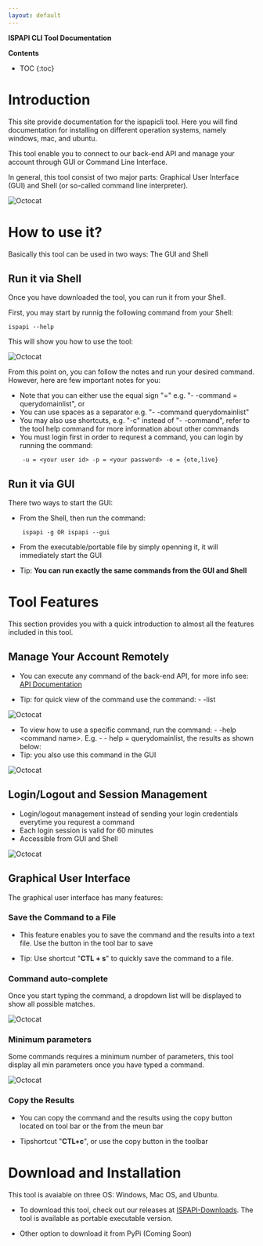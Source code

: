 ```yaml
---
layout: default
---
```


**ISPAPI CLI Tool Documentation**

**Contents**
* TOC
{:toc}

# Introduction

This site provide documentation for the ispapicli tool. Here you will find documentation for installing on different operation systems, namely windows, mac, and ubuntu. 

This tool enable you to connect to our back-end API and manage your account through GUI or Command Line Interface.

In general, this tool consist of two major parts: Graphical User Interface (GUI) and Shell (or so-called command line interpreter).

![Octocat](/assets/doc_img/gui.png)

# How to use it?

Basically this tool can be used in two ways: The GUI and Shell

## Run it via Shell

Once you have downloaded the tool, you can run it from your Shell.

First, you may start by runnig the following command from your Shell:

```
ispapi --help
```

This will show you how to use the tool:

![Octocat](/assets/doc_img/help.png)

From this point on, you can follow the notes and run your desired command.
However, here are few important notes for you:

-   Note that you can either use the equal sign "=" e.g. "- -command = querydomainlist", or
-   You can use spaces as a separator e.g. "- -command querydomainlist"
-   You may also use shortcuts, e.g. "-c" instead of "- -command", refer to the tool help command for more information about other commands
-   You must login first in order to requrest a command, you can login by running the command:

```
    -u = <your user id> -p = <your password> -e = {ote,live}
```

## Run it via GUI

There two ways to start the GUI:

*  From the Shell, then run the command:

```
    ispapi -g OR ispapi --gui
```

*  From the executable/portable file by simply openning it, it will immediately start the GUI

* Tip: **You can run exactly the same commands from the GUI and Shell** 

# Tool Features

This section provides you with a quick introduction to almost all the features included in this tool.

## Manage Your Account Remotely

* You can execute any command of the back-end API, for more info see: [API Documentation](https://github.com/hexonet/hexonet-api-documentation)

* Tip: for quick view of the command use the command: - -list

![Octocat](/assets/doc_img/list.png)

* To view how to use a specific command, run the command: - -help \<command name>. E.g. - - help = querydomainlist, the results as shown below:
* Tip: you also use this command in the GUI

![Octocat](/assets/doc_img/helpc.png)

## Login/Logout and Session Management

* Login/logout management instead of sending your login credentials everytime you requrest a command
* Each login session is valid for 60 minutes
* Accessible from GUI and Shell

![Octocat](/assets/doc_img/login.png)

## Graphical User Interface

The graphical user interface has many features:

### Save the Command to a File

* This feature enables you to save the command and the results into a text file. Use the button in the tool bar to save

* Tip: Use shortcut "**CTL + s**" to quickly save the command to a file.  

### Command auto-complete

Once you start typing the command, a dropdown list will be displayed to show all possible matches.

![Octocat](/assets/doc_img/autocomplete.png)

### Minimum parameters

Some commands requires a minimum number of parameters, this tool display all min parameters once you have typed a command. 

![Octocat](/assets/doc_img/minparams.png)

### Copy the Results

* You can copy the command and the results using the copy button located on tool bar or the from the meun bar

* Tipshortcut "**CTL+c**", or use the copy button in the toolbar


# Download and Installation

This tool is avaiable on three OS: Windows, Mac OS, and Ubuntu.

* To download this tool, check out our releases at [ISPAPI-Downloads](https://github.com/hexonet/ispapicli/releases). The tool is available as portable executable version. 

* Other option to download it from PyPi (Coming Soon)